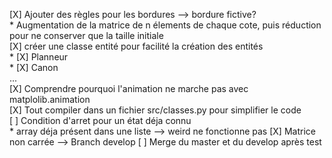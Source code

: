[X] Ajouter des règles pour les bordures --> bordure fictive?  
    * Augmentation de la matrice de n élements de chaque cote, puis réduction pour ne conserver que la taille initiale  
[X] créer une classe entité pour facilité la création des entités   
    * [X] Planneur  
    * [X] Canon  
    ...  
[X] Comprendre pourquoi l'animation ne marche pas avec matplolib.animation  
[X] Tout compiler dans un fichier src/classes.py pour simplifier le code  
[ ] Condition d'arret pour un état déja connu  
    * array déja présent dans une liste  --> weird ne fonctionne pas
[X] Matrice non carrée  --> Branch develop
[ ] Merge du master et du develop après test
